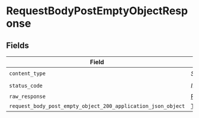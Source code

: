 # RequestBodyPostEmptyObjectResponse


## Fields

| Field                                                                                                                                          | Type                                                                                                                                           | Required                                                                                                                                       | Description                                                                                                                                    |
| ---------------------------------------------------------------------------------------------------------------------------------------------- | ---------------------------------------------------------------------------------------------------------------------------------------------- | ---------------------------------------------------------------------------------------------------------------------------------------------- | ---------------------------------------------------------------------------------------------------------------------------------------------- |
| `content_type`                                                                                                                                 | *String*                                                                                                                                       | :heavy_check_mark:                                                                                                                             | N/A                                                                                                                                            |
| `status_code`                                                                                                                                  | *Integer*                                                                                                                                      | :heavy_check_mark:                                                                                                                             | N/A                                                                                                                                            |
| `raw_response`                                                                                                                                 | [Faraday::Response](https://www.rubydoc.info/gems/faraday/Faraday/Response)                                                                    | :heavy_minus_sign:                                                                                                                             | N/A                                                                                                                                            |
| `request_body_post_empty_object_200_application_json_object`                                                                                   | [T.nilable(Operations::RequestBodyPostEmptyObject200ApplicationJSON)](../../models/operations/requestbodypostemptyobject200applicationjson.md) | :heavy_minus_sign:                                                                                                                             | OK                                                                                                                                             |